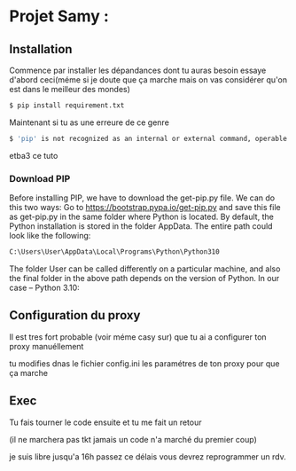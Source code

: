 # Projet Samy  :


## Installation
Commence par installer les dépandances dont tu auras besoin 
essaye d'abord ceci(méme si je doute que ça marche mais on vas considérer qu'on est dans le meilleur des mondes)

```sh
$ pip install requirement.txt
```

Maintenant si tu as une erreure de ce genre

```sh
$ 'pip' is not recognized as an internal or external command, operable program or batch file.
```
etba3 ce tuto 

### Download PIP

Before installing PIP, we have to download the get-pip.py file. We can do this two ways:
Go to https://bootstrap.pypa.io/get-pip.py and save this file as get-pip.py in the same folder where Python is located.
By default, the Python installation is stored in the folder AppData. The entire path could look like the following:

```sh
C:\Users\User\AppData\Local\Programs\Python\Python310
```
The folder User can be called differently on a particular machine, and also the final folder in the above path depends on the version of Python. In our case – Python 3.10:


## Configuration du proxy 
Il est tres fort probable (voir méme casy sur) que tu ai a configurer ton proxy manuéllement

tu modifies dnas le fichier config.ini les paramétres de ton proxy pour que ça marche


## Exec 

Tu fais tourner le code ensuite et tu me fait un retour 

(il ne marchera pas tkt jamais un code n'a marché du premier coup)

je suis libre jusqu'a 16h passez ce délais vous devrez reprogrammer un rdv.